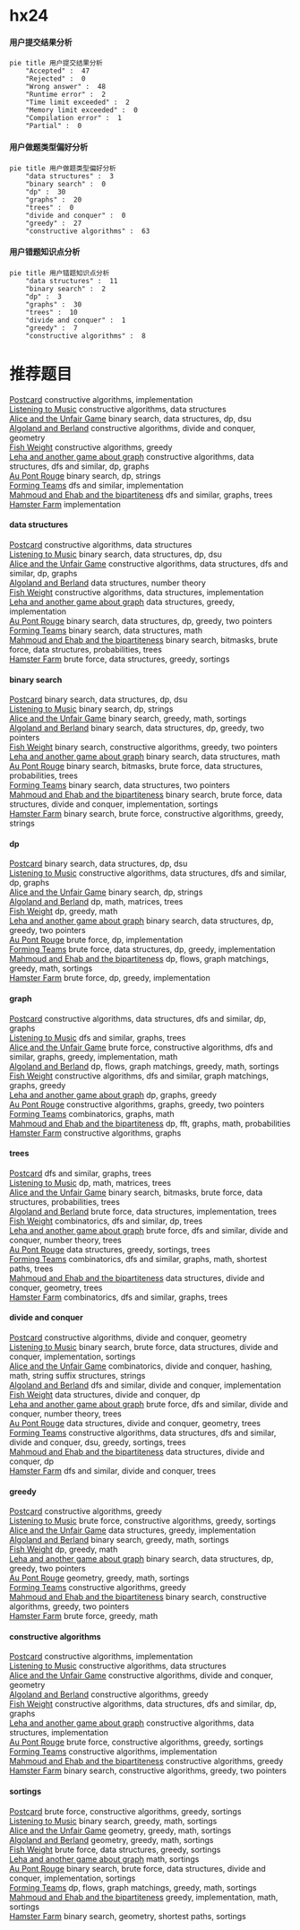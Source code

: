 # hx24
<!-- tabs:start -->
#### **用户提交结果分析**

```mermaid
pie title 用户提交结果分析
    "Accepted" :  47
    "Rejected" :  0
    "Wrong answer" :  48
    "Runtime error" :  2
    "Time limit exceeded" :  2
    "Memory limit exceeded" :  0
    "Compilation error" :  1
    "Partial" :  0
```
#### **用户做题类型偏好分析**

```mermaid
pie title 用户做题类型偏好分析
    "data structures" :  3
    "binary search" :  0
    "dp" :  30
    "graphs" :  20
    "trees" :  0
    "divide and conquer" :  0
    "greedy" :  27
    "constructive algorithms" :  63
```
#### **用户错题知识点分析**

```mermaid
pie title 用户错题知识点分析
    "data structures" :  11
    "binary search" :  2
    "dp" :  3
    "graphs" :  30
    "trees" :  10
    "divide and conquer" :  1
    "greedy" :  7
    "constructive algorithms" :  8
```
<!-- tabs:end -->
# 推荐题目
[Postcard](http://codeforces.com/problemset/problem/1099/C)		constructive algorithms,
                        implementation		  
[Listening to Music](http://codeforces.com/problemset/problem/543/E)		constructive algorithms,
                        data structures		  
[Alice and the Unfair Game](http://codeforces.com/problemset/problem/1236/E)		binary search,
                        data structures,
                        dp,
                        dsu		  
[Algoland and Berland](http://codeforces.com/problemset/problem/1070/M)		constructive algorithms,
                        divide and conquer,
                        geometry		  
[Fish Weight](http://codeforces.com/problemset/problem/297/B)		constructive algorithms,
                        greedy		  
[Leha and another game about graph](https://codeforces.com/contest/841/problem/D)		constructive algorithms,
                        data structures,
                        dfs and similar,
                        dp,
                        graphs		  
[Au Pont Rouge](https://codeforces.com/contest/1314/problem/C)		binary search,
                        dp,
                        strings		  
[Forming Teams](http://codeforces.com/problemset/problem/216/B)		dfs and similar,
                        implementation		  
[Mahmoud and Ehab and the bipartiteness](http://codeforces.com/problemset/problem/862/B)		dfs and similar,
                        graphs,
                        trees		  
[Hamster Farm](http://codeforces.com/problemset/problem/939/B)		implementation		  
<!-- tabs:start -->
#### **data structures**
[Postcard](http://codeforces.com/problemset/problem/543/E)		constructive algorithms,
                        data structures		  
[Listening to Music](http://codeforces.com/problemset/problem/1236/E)		binary search,
                        data structures,
                        dp,
                        dsu		  
[Alice and the Unfair Game](https://codeforces.com/contest/841/problem/D)		constructive algorithms,
                        data structures,
                        dfs and similar,
                        dp,
                        graphs		  
[Algoland and Berland](http://codeforces.com/problemset/problem/870/F)		data structures,
                        number theory		  
[Fish Weight](http://codeforces.com/problemset/problem/156/B)		constructive algorithms,
                        data structures,
                        implementation		  
[Leha and another game about graph](http://codeforces.com/problemset/problem/1413/D)		data structures,
                        greedy,
                        implementation		  
[Au Pont Rouge](http://codeforces.com/problemset/problem/1492/C)		binary search,
                        data structures,
                        dp,
                        greedy,
                        two pointers		  
[Forming Teams](http://codeforces.com/problemset/problem/1490/G)		binary search,
                        data structures,
                        math		  
[Mahmoud and Ehab and the bipartiteness](http://codeforces.com/problemset/problem/1479/D)		binary search,
                        bitmasks,
                        brute force,
                        data structures,
                        probabilities,
                        trees		  
[Hamster Farm](http://codeforces.com/problemset/problem/1497/A)		brute force,
                        data structures,
                        greedy,
                        sortings		  
#### **binary search**
[Postcard](http://codeforces.com/problemset/problem/1236/E)		binary search,
                        data structures,
                        dp,
                        dsu		  
[Listening to Music](https://codeforces.com/contest/1314/problem/C)		binary search,
                        dp,
                        strings		  
[Alice and the Unfair Game](http://codeforces.com/problemset/problem/1452/B)		binary search,
                        greedy,
                        math,
                        sortings		  
[Algoland and Berland](http://codeforces.com/problemset/problem/1492/C)		binary search,
                        data structures,
                        dp,
                        greedy,
                        two pointers		  
[Fish Weight](http://codeforces.com/problemset/problem/1463/D)		binary search,
                        constructive algorithms,
                        greedy,
                        two pointers		  
[Leha and another game about graph](http://codeforces.com/problemset/problem/1490/G)		binary search,
                        data structures,
                        math		  
[Au Pont Rouge](http://codeforces.com/problemset/problem/1479/D)		binary search,
                        bitmasks,
                        brute force,
                        data structures,
                        probabilities,
                        trees		  
[Forming Teams](http://codeforces.com/problemset/problem/1436/E)		binary search,
                        data structures,
                        two pointers		  
[Mahmoud and Ehab and the bipartiteness](http://codeforces.com/problemset/problem/1461/D)		binary search,
                        brute force,
                        data structures,
                        divide and conquer,
                        implementation,
                        sortings		  
[Hamster Farm](http://codeforces.com/problemset/problem/1493/C)		binary search,
                        brute force,
                        constructive algorithms,
                        greedy,
                        strings		  
#### **dp**
[Postcard](http://codeforces.com/problemset/problem/1236/E)		binary search,
                        data structures,
                        dp,
                        dsu		  
[Listening to Music](https://codeforces.com/contest/841/problem/D)		constructive algorithms,
                        data structures,
                        dfs and similar,
                        dp,
                        graphs		  
[Alice and the Unfair Game](https://codeforces.com/contest/1314/problem/C)		binary search,
                        dp,
                        strings		  
[Algoland and Berland](http://codeforces.com/problemset/problem/917/D)		dp,
                        math,
                        matrices,
                        trees		  
[Fish Weight](http://codeforces.com/problemset/problem/1238/C)		dp,
                        greedy,
                        math		  
[Leha and another game about graph](http://codeforces.com/problemset/problem/1492/C)		binary search,
                        data structures,
                        dp,
                        greedy,
                        two pointers		  
[Au Pont Rouge](https://codeforces.com/contest/1457/problem/C)		brute force,
                        dp,
                        implementation		  
[Forming Teams](http://codeforces.com/problemset/problem/1491/C)		brute force,
                        data structures,
                        dp,
                        greedy,
                        implementation		  
[Mahmoud and Ehab and the bipartiteness](http://codeforces.com/problemset/problem/1437/C)		dp,
                        flows,
                        graph matchings,
                        greedy,
                        math,
                        sortings		  
[Hamster Farm](http://codeforces.com/problemset/problem/1499/B)		brute force,
                        dp,
                        greedy,
                        implementation		  
#### **graph**
[Postcard](https://codeforces.com/contest/841/problem/D)		constructive algorithms,
                        data structures,
                        dfs and similar,
                        dp,
                        graphs		  
[Listening to Music](http://codeforces.com/problemset/problem/862/B)		dfs and similar,
                        graphs,
                        trees		  
[Alice and the Unfair Game](http://codeforces.com/problemset/problem/1487/C)		brute force,
                        constructive algorithms,
                        dfs and similar,
                        graphs,
                        greedy,
                        implementation,
                        math		  
[Algoland and Berland](http://codeforces.com/problemset/problem/1437/C)		dp,
                        flows,
                        graph matchings,
                        greedy,
                        math,
                        sortings		  
[Fish Weight](http://codeforces.com/problemset/problem/1470/D)		constructive algorithms,
                        dfs and similar,
                        graph matchings,
                        graphs,
                        greedy		  
[Leha and another game about graph](http://codeforces.com/problemset/problem/1476/C)		dp,
                        graphs,
                        greedy		  
[Au Pont Rouge](http://codeforces.com/problemset/problem/1304/D)		constructive algorithms,
                        graphs,
                        greedy,
                        two pointers		  
[Forming Teams](http://codeforces.com/problemset/problem/1475/C)		combinatorics,
                        graphs,
                        math		  
[Mahmoud and Ehab and the bipartiteness](http://codeforces.com/problemset/problem/553/E)		dp,
                        fft,
                        graphs,
                        math,
                        probabilities		  
[Hamster Farm](http://codeforces.com/problemset/problem/1495/C)		constructive algorithms,
                        graphs		  
#### **trees**
[Postcard](http://codeforces.com/problemset/problem/862/B)		dfs and similar,
                        graphs,
                        trees		  
[Listening to Music](http://codeforces.com/problemset/problem/917/D)		dp,
                        math,
                        matrices,
                        trees		  
[Alice and the Unfair Game](http://codeforces.com/problemset/problem/1479/D)		binary search,
                        bitmasks,
                        brute force,
                        data structures,
                        probabilities,
                        trees		  
[Algoland and Berland](http://codeforces.com/problemset/problem/1511/C)		brute force,
                        data structures,
                        implementation,
                        trees		  
[Fish Weight](http://codeforces.com/problemset/problem/1499/F)		combinatorics,
                        dfs and similar,
                        dp,
                        trees		  
[Leha and another game about graph](http://codeforces.com/problemset/problem/1491/E)		brute force,
                        dfs and similar,
                        divide and conquer,
                        number theory,
                        trees		  
[Au Pont Rouge](http://codeforces.com/problemset/problem/1466/D)		data structures,
                        greedy,
                        sortings,
                        trees		  
[Forming Teams](http://codeforces.com/problemset/problem/1495/D)		combinatorics,
                        dfs and similar,
                        graphs,
                        math,
                        shortest paths,
                        trees		  
[Mahmoud and Ehab and the bipartiteness](http://codeforces.com/problemset/problem/1303/G)		data structures,
                        divide and conquer,
                        geometry,
                        trees		  
[Hamster Farm](http://codeforces.com/problemset/problem/1454/E)		combinatorics,
                        dfs and similar,
                        graphs,
                        trees		  
#### **divide and conquer**
[Postcard](http://codeforces.com/problemset/problem/1070/M)		constructive algorithms,
                        divide and conquer,
                        geometry		  
[Listening to Music](http://codeforces.com/problemset/problem/1461/D)		binary search,
                        brute force,
                        data structures,
                        divide and conquer,
                        implementation,
                        sortings		  
[Alice and the Unfair Game](http://codeforces.com/problemset/problem/1466/G)		combinatorics,
                        divide and conquer,
                        hashing,
                        math,
                        string suffix structures,
                        strings		  
[Algoland and Berland](http://codeforces.com/problemset/problem/1490/D)		dfs and similar,
                        divide and conquer,
                        implementation		  
[Fish Weight](https://codeforces.com/contest/1483/problem/C)		data structures,
                        divide and conquer,
                        dp		  
[Leha and another game about graph](http://codeforces.com/problemset/problem/1491/E)		brute force,
                        dfs and similar,
                        divide and conquer,
                        number theory,
                        trees		  
[Au Pont Rouge](http://codeforces.com/problemset/problem/1303/G)		data structures,
                        divide and conquer,
                        geometry,
                        trees		  
[Forming Teams](http://codeforces.com/problemset/problem/1494/D)		constructive algorithms,
                        data structures,
                        dfs and similar,
                        divide and conquer,
                        dsu,
                        greedy,
                        sortings,
                        trees		  
[Mahmoud and Ehab and the bipartiteness](http://codeforces.com/problemset/problem/1482/E)		data structures,
                        divide and conquer,
                        dp		  
[Hamster Farm](http://codeforces.com/problemset/problem/566/C)		dfs and similar,
                        divide and conquer,
                        trees		  
#### **greedy**
[Postcard](http://codeforces.com/problemset/problem/297/B)		constructive algorithms,
                        greedy		  
[Listening to Music](http://codeforces.com/problemset/problem/1305/A)		brute force,
                        constructive algorithms,
                        greedy,
                        sortings		  
[Alice and the Unfair Game](http://codeforces.com/problemset/problem/1413/D)		data structures,
                        greedy,
                        implementation		  
[Algoland and Berland](http://codeforces.com/problemset/problem/1452/B)		binary search,
                        greedy,
                        math,
                        sortings		  
[Fish Weight](http://codeforces.com/problemset/problem/1238/C)		dp,
                        greedy,
                        math		  
[Leha and another game about graph](http://codeforces.com/problemset/problem/1492/C)		binary search,
                        data structures,
                        dp,
                        greedy,
                        two pointers		  
[Au Pont Rouge](https://codeforces.com/contest/1496/problem/C)		geometry,
                        greedy,
                        math,
                        sortings		  
[Forming Teams](http://codeforces.com/problemset/problem/1493/A)		constructive algorithms,
                        greedy		  
[Mahmoud and Ehab and the bipartiteness](http://codeforces.com/problemset/problem/1463/D)		binary search,
                        constructive algorithms,
                        greedy,
                        two pointers		  
[Hamster Farm](http://codeforces.com/problemset/problem/1462/C)		brute force,
                        greedy,
                        math		  
#### **constructive algorithms**
[Postcard](http://codeforces.com/problemset/problem/1099/C)		constructive algorithms,
                        implementation		  
[Listening to Music](http://codeforces.com/problemset/problem/543/E)		constructive algorithms,
                        data structures		  
[Alice and the Unfair Game](http://codeforces.com/problemset/problem/1070/M)		constructive algorithms,
                        divide and conquer,
                        geometry		  
[Algoland and Berland](http://codeforces.com/problemset/problem/297/B)		constructive algorithms,
                        greedy		  
[Fish Weight](https://codeforces.com/contest/841/problem/D)		constructive algorithms,
                        data structures,
                        dfs and similar,
                        dp,
                        graphs		  
[Leha and another game about graph](http://codeforces.com/problemset/problem/156/B)		constructive algorithms,
                        data structures,
                        implementation		  
[Au Pont Rouge](http://codeforces.com/problemset/problem/1305/A)		brute force,
                        constructive algorithms,
                        greedy,
                        sortings		  
[Forming Teams](http://codeforces.com/problemset/problem/1421/B)		constructive algorithms,
                        implementation		  
[Mahmoud and Ehab and the bipartiteness](http://codeforces.com/problemset/problem/1493/A)		constructive algorithms,
                        greedy		  
[Hamster Farm](http://codeforces.com/problemset/problem/1463/D)		binary search,
                        constructive algorithms,
                        greedy,
                        two pointers		  
#### **sortings**
[Postcard](http://codeforces.com/problemset/problem/1305/A)		brute force,
                        constructive algorithms,
                        greedy,
                        sortings		  
[Listening to Music](http://codeforces.com/problemset/problem/1452/B)		binary search,
                        greedy,
                        math,
                        sortings		  
[Alice and the Unfair Game](https://codeforces.com/contest/1496/problem/C)		geometry,
                        greedy,
                        math,
                        sortings		  
[Algoland and Berland](http://codeforces.com/problemset/problem/1495/A)		geometry,
                        greedy,
                        math,
                        sortings		  
[Fish Weight](http://codeforces.com/problemset/problem/1497/A)		brute force,
                        data structures,
                        greedy,
                        sortings		  
[Leha and another game about graph](http://codeforces.com/problemset/problem/1427/A)		math,
                        sortings		  
[Au Pont Rouge](http://codeforces.com/problemset/problem/1461/D)		binary search,
                        brute force,
                        data structures,
                        divide and conquer,
                        implementation,
                        sortings		  
[Forming Teams](http://codeforces.com/problemset/problem/1437/C)		dp,
                        flows,
                        graph matchings,
                        greedy,
                        math,
                        sortings		  
[Mahmoud and Ehab and the bipartiteness](http://codeforces.com/problemset/problem/1473/A)		greedy,
                        implementation,
                        math,
                        sortings		  
[Hamster Farm](http://codeforces.com/problemset/problem/1486/B)		binary search,
                        geometry,
                        shortest paths,
                        sortings		  
<!-- tabs:end -->
